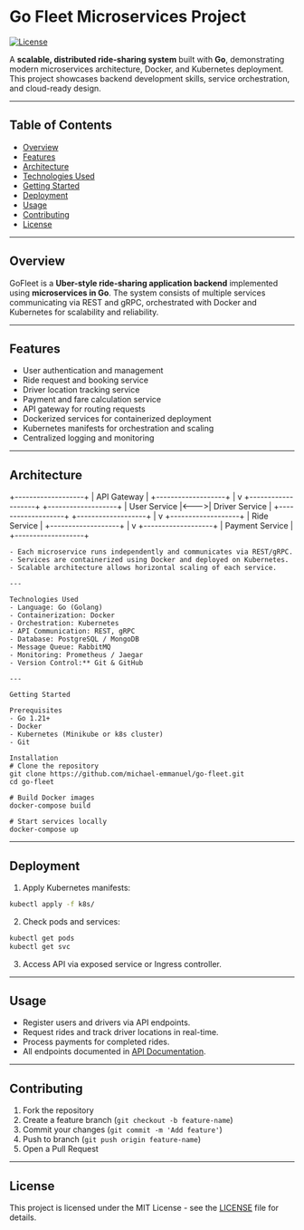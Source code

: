 # Go Fleet Microservices Project

[![License](https://img.shields.io/badge/license-MIT-blue)](LICENSE)

A **scalable, distributed ride-sharing system** built with **Go**, demonstrating modern microservices architecture, Docker, and Kubernetes deployment. This project showcases backend development skills, service orchestration, and cloud-ready design.

---

## Table of Contents

- [Overview](#overview)
- [Features](#features)
- [Architecture](#architecture)
- [Technologies Used](#technologies-used)
- [Getting Started](#getting-started)
- [Deployment](#deployment)
- [Usage](#usage)
- [Contributing](#contributing)
- [License](#license)

---

## Overview

GoFleet is a **Uber-style ride-sharing application backend** implemented using **microservices in Go**. The system consists of multiple services communicating via REST and gRPC, orchestrated with Docker and Kubernetes for scalability and reliability.

---

## Features

- User authentication and management
- Ride request and booking service
- Driver location tracking service
- Payment and fare calculation service
- API gateway for routing requests
- Dockerized services for containerized deployment
- Kubernetes manifests for orchestration and scaling
- Centralized logging and monitoring

---

## Architecture

+-------------------+
\| API Gateway |
+-------------------+
|
v
+-------------------+ +-------------------+
\| User Service |<--->| Driver Service |
+-------------------+ +-------------------+
|
v
+-------------------+
\| Ride Service |
+-------------------+
|
v
+-------------------+
\| Payment Service |
+-------------------+

```
- Each microservice runs independently and communicates via REST/gRPC.
- Services are containerized using Docker and deployed on Kubernetes.
- Scalable architecture allows horizontal scaling of each service.

---

Technologies Used
- Language: Go (Golang)
- Containerization: Docker
- Orchestration: Kubernetes
- API Communication: REST, gRPC
- Database: PostgreSQL / MongoDB
- Message Queue: RabbitMQ
- Monitoring: Prometheus / Jaegar
- Version Control:** Git & GitHub

---

Getting Started

Prerequisites
- Go 1.21+
- Docker
- Kubernetes (Minikube or k8s cluster)
- Git

Installation
# Clone the repository
git clone https://github.com/michael-emmanuel/go-fleet.git
cd go-fleet

# Build Docker images
docker-compose build

# Start services locally
docker-compose up
```

---

## Deployment

1. Apply Kubernetes manifests:

```bash
kubectl apply -f k8s/
```

2. Check pods and services:

```bash
kubectl get pods
kubectl get svc
```

3. Access API via exposed service or Ingress controller.

---

## Usage

- Register users and drivers via API endpoints.
- Request rides and track driver locations in real-time.
- Process payments for completed rides.
- All endpoints documented in [API Documentation](docs/API.md).

---

## Contributing

1. Fork the repository
2. Create a feature branch (`git checkout -b feature-name`)
3. Commit your changes (`git commit -m 'Add feature'`)
4. Push to branch (`git push origin feature-name`)
5. Open a Pull Request

---

## License

This project is licensed under the MIT License - see the [LICENSE](LICENSE) file for details.
